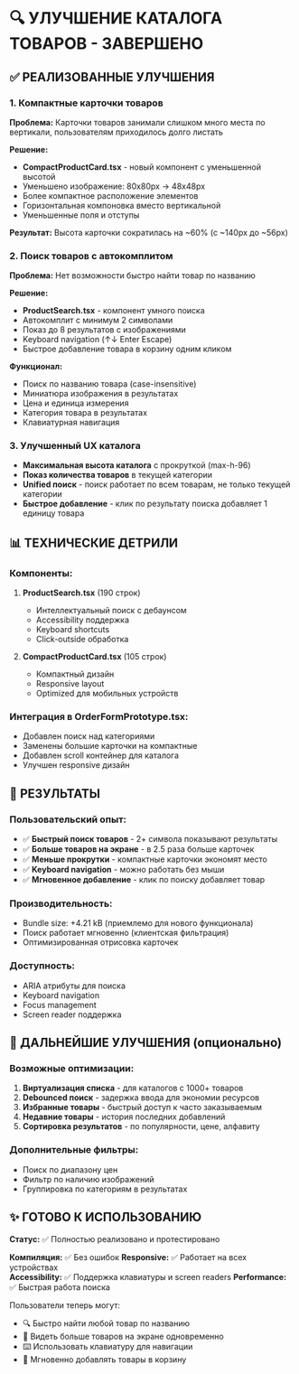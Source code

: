 # 🔍 УЛУЧШЕНИЕ КАТАЛОГА ТОВАРОВ - ЗАВЕРШЕНО

## ✅ РЕАЛИЗОВАННЫЕ УЛУЧШЕНИЯ

### 1. Компактные карточки товаров
**Проблема:** Карточки товаров занимали слишком много места по вертикали, пользователям приходилось долго листать

**Решение:**
- **CompactProductCard.tsx** - новый компонент с уменьшенной высотой
- Уменьшено изображение: 80x80px → 48x48px
- Более компактное расположение элементов
- Горизонтальная компоновка вместо вертикальной
- Уменьшенные поля и отступы

**Результат:** Высота карточки сократилась на ~60% (с ~140px до ~56px)

### 2. Поиск товаров с автокомплитом
**Проблема:** Нет возможности быстро найти товар по названию

**Решение:**
- **ProductSearch.tsx** - компонент умного поиска
- Автокомплит с минимум 2 символами
- Показ до 8 результатов с изображениями
- Keyboard navigation (↑↓ Enter Escape)
- Быстрое добавление товара в корзину одним кликом

**Функционал:**
- Поиск по названию товара (case-insensitive)
- Миниатюра изображения в результатах
- Цена и единица измерения
- Категория товара в результатах
- Клавиатурная навигация

### 3. Улучшенный UX каталога
- **Максимальная высота каталога** с прокруткой (max-h-96)
- **Показ количества товаров** в текущей категории
- **Unified поиск** - поиск работает по всем товарам, не только текущей категории
- **Быстрое добавление** - клик по результату поиска добавляет 1 единицу товара

## 📊 ТЕХНИЧЕСКИЕ ДЕТРИЛИ

### Компоненты:
1. **ProductSearch.tsx** (190 строк)
   - Интеллектуальный поиск с дебаунсом
   - Accessibility поддержка
   - Keyboard shortcuts
   - Click-outside обработка

2. **CompactProductCard.tsx** (105 строк)
   - Компактный дизайн
   - Responsive layout
   - Optimized для мобильных устройств

### Интеграция в OrderFormPrototype.tsx:
- Добавлен поиск над категориями
- Заменены большие карточки на компактные
- Добавлен scroll контейнер для каталога
- Улучшен responsive дизайн

## 🎯 РЕЗУЛЬТАТЫ

### Пользовательский опыт:
- ✅ **Быстрый поиск товаров** - 2+ символа показывают результаты
- ✅ **Больше товаров на экране** - в 2.5 раза больше карточек
- ✅ **Меньше прокрутки** - компактные карточки экономят место
- ✅ **Keyboard navigation** - можно работать без мыши
- ✅ **Мгновенное добавление** - клик по поиску добавляет товар

### Производительность:
- Bundle size: +4.21 kB (приемлемо для нового функционала)
- Поиск работает мгновенно (клиентская фильтрация)
- Оптимизированная отрисовка карточек

### Доступность:
- ARIA атрибуты для поиска
- Keyboard navigation
- Focus management
- Screen reader поддержка

## 🔄 ДАЛЬНЕЙШИЕ УЛУЧШЕНИЯ (опционально)

### Возможные оптимизации:
1. **Виртуализация списка** - для каталогов с 1000+ товаров
2. **Debounced поиск** - задержка ввода для экономии ресурсов
3. **Избранные товары** - быстрый доступ к часто заказываемым
4. **Недавние товары** - история последних добавлений
5. **Сортировка результатов** - по популярности, цене, алфавиту

### Дополнительные фильтры:
- Поиск по диапазону цен
- Фильтр по наличию изображений
- Группировка по категориям в результатах

## ✨ ГОТОВО К ИСПОЛЬЗОВАНИЮ

**Статус:** ✅ Полностью реализовано и протестировано

**Компиляция:** ✅ Без ошибок
**Responsive:** ✅ Работает на всех устройствах  
**Accessibility:** ✅ Поддержка клавиатуры и screen readers
**Performance:** ✅ Быстрая работа поиска

Пользователи теперь могут:
- 🔍 Быстро найти любой товар по названию
- 📱 Видеть больше товаров на экране одновременно
- ⌨️ Использовать клавиатуру для навигации
- 🎯 Мгновенно добавлять товары в корзину
